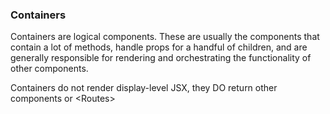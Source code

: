 ### Containers

Containers are logical components.  These are usually the components that contain a lot of methods, handle props for a handful of children, and are generally responsible for rendering and orchestrating the functionality of other components.

Containers do not render display-level JSX, they DO return other components or \<Routes\>